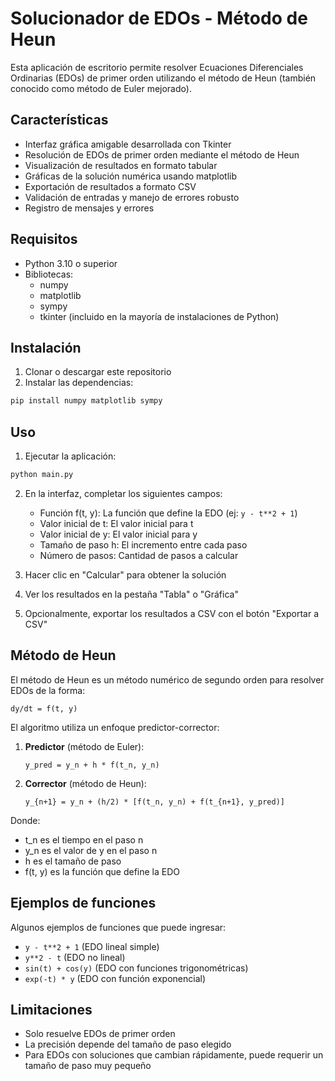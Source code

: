 # Solucionador de EDOs - Método de Heun

Esta aplicación de escritorio permite resolver Ecuaciones Diferenciales Ordinarias (EDOs) de primer orden utilizando el método de Heun (también conocido como método de Euler mejorado).

## Características

- Interfaz gráfica amigable desarrollada con Tkinter
- Resolución de EDOs de primer orden mediante el método de Heun
- Visualización de resultados en formato tabular
- Gráficas de la solución numérica usando matplotlib
- Exportación de resultados a formato CSV
- Validación de entradas y manejo de errores robusto
- Registro de mensajes y errores

## Requisitos

- Python 3.10 o superior
- Bibliotecas:
  - numpy
  - matplotlib
  - sympy
  - tkinter (incluido en la mayoría de instalaciones de Python)

## Instalación

1. Clonar o descargar este repositorio
2. Instalar las dependencias:

```bash
pip install numpy matplotlib sympy
```

## Uso

1. Ejecutar la aplicación:

```bash
python main.py
```

2. En la interfaz, completar los siguientes campos:
   - Función f(t, y): La función que define la EDO (ej: `y - t**2 + 1`)
   - Valor inicial de t: El valor inicial para t
   - Valor inicial de y: El valor inicial para y
   - Tamaño de paso h: El incremento entre cada paso
   - Número de pasos: Cantidad de pasos a calcular

3. Hacer clic en "Calcular" para obtener la solución
4. Ver los resultados en la pestaña "Tabla" o "Gráfica"
5. Opcionalmente, exportar los resultados a CSV con el botón "Exportar a CSV"

## Método de Heun

El método de Heun es un método numérico de segundo orden para resolver EDOs de la forma:

```
dy/dt = f(t, y)
```

El algoritmo utiliza un enfoque predictor-corrector:

1. **Predictor** (método de Euler):
   ```
   y_pred = y_n + h * f(t_n, y_n)
   ```

2. **Corrector** (método de Heun):
   ```
   y_{n+1} = y_n + (h/2) * [f(t_n, y_n) + f(t_{n+1}, y_pred)]
   ```

Donde:
- t_n es el tiempo en el paso n
- y_n es el valor de y en el paso n
- h es el tamaño de paso
- f(t, y) es la función que define la EDO

## Ejemplos de funciones

Algunos ejemplos de funciones que puede ingresar:

- `y - t**2 + 1` (EDO lineal simple)
- `y**2 - t` (EDO no lineal)
- `sin(t) + cos(y)` (EDO con funciones trigonométricas)
- `exp(-t) * y` (EDO con función exponencial)

## Limitaciones

- Solo resuelve EDOs de primer orden
- La precisión depende del tamaño de paso elegido
- Para EDOs con soluciones que cambian rápidamente, puede requerir un tamaño de paso muy pequeño 